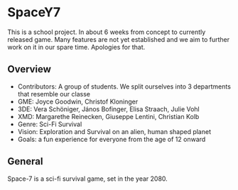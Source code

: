 # SpaceY7
This is a school project. In about 6 weeks from concept to currently released game. Many features are not yet established and we aim to further work on it in our spare time. Apologies for that.
## Overview
+ Contributors: A group of students. We split ourselves into 3 departments that resemble our classe
+ GME: Joyce Goodwin, Christof Kloninger
+ 3DE: Vera Schöniger, János Bofinger, Elisa Straach, Julie Vohl
+ XMD: Margarethe Reinecken, Giuseppe Lentini, Christian Kolb
+ Genre: Sci-Fi Survival
+ Vision: Exploration and Survival on an alien, human shaped planet
+ Goals: a fun experience for everyone from the age of 12 onward

## General
Space-7 is a sci-fi survival game, set in the year 2080.

